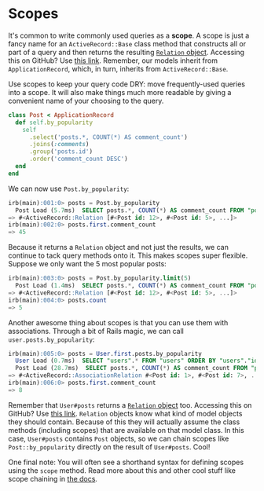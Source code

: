 # Scopes

It's common to write commonly used queries as a **scope**. A scope is
just a fancy name for an `ActiveRecord::Base` class method that
constructs all or part of a query and then returns the resulting
[`Relation` object][relation-reading]. Accessing this on GitHub? Use [this link][github-relation-reading].
Remember, our models inherit from `ApplicationRecord`, which, in turn, inherits from `ActiveRecord::Base`.

Use scopes to keep your query code DRY: move frequently-used queries
into a scope. It will also make things much more readable by giving a
convenient name of your choosing to the query.

```ruby
class Post < ApplicationRecord
  def self.by_popularity
    self
      .select('posts.*, COUNT(*) AS comment_count')
      .joins(:comments)
      .group('posts.id')
      .order('comment_count DESC')
  end
end
```

We can now use `Post.by_popularity`:

```sql
irb(main):001:0> posts = Post.by_popularity
  Post Load (5.7ms)  SELECT posts.*, COUNT(*) AS comment_count FROM "posts" INNER JOIN "comments" ON "comments"."post_id" = "posts"."id" GROUP BY posts.id ORDER BY comment_count DESC
=> #<ActiveRecord::Relation [#<Post id: 12>, #<Post id: 5>, ...]>
irb(main):002:0> posts.first.comment_count
=> 45
```

Because it returns a `Relation` object and not just the results, we can
continue to tack query methods onto it. This makes scopes super flexible.
Suppose we only want the 5 most popular posts:

```sql
irb(main):003:0> posts = Post.by_popularity.limit(5)
  Post Load (1.4ms)  SELECT posts.*, COUNT(*) AS comment_count FROM "posts" INNER JOIN "comments" ON "comments"."post_id" = "posts"."id" GROUP BY posts.id ORDER BY comment_count DESC LIMIT 5
=> #<ActiveRecord::Relation [#<Post id: 12>, #<Post id: 5>, ...]>
irb(main):004:0> posts.count
=> 5
```

Another awesome thing about scopes is that you can use them with
associations. Through a bit of Rails magic, we can call
`user.posts.by_popularity`:

```sql
irb(main):005:0> posts = User.first.posts.by_popularity
  User Load (0.7ms)  SELECT "users".* FROM "users" ORDER BY "users"."id" ASC LIMIT 1
  Post Load (28.7ms)  SELECT posts.*, COUNT(*) AS comment_count FROM "posts" INNER JOIN "comments" ON "comments"."post_id" = "posts"."id" WHERE "posts"."user_id" = $1 GROUP BY posts.id ORDER BY comment_count DESC  [["user_id", 1]]
=> #<ActiveRecord::AssociationRelation #<Post id: 1>, #<Post id: 7>, ...]>
irb(main):006:0> posts.first.comment_count
=> 8
```

Remember that `User#posts` returns a [`Relation`
object][relation-reading] too. Accessing this on GitHub? Use [this link][github-relation-reading]. `Relation` objects know what kind of
model objects they should contain. Because of this they will actually
assume the class methods (including scopes) that are available on that
model class. In this case, `User#posts` contains `Post` objects, so we
can chain scopes like `Post::by_popularity` directly on the result of
`User#posts`. Cool!

One final note: You will often see a shorthand syntax for defining
scopes using the `scope` method. Read more about this and other cool
stuff like scope chaining in [the docs][scope-docs].

[relation-reading]: activerecord--relation
[github-relation-reading]: https://github.com/appacademy/curriculum/blob/master/sql/readings/relation.md
[scope-docs]: http://apidock.com/rails/ActiveRecord/NamedScope/ClassMethods/scope
